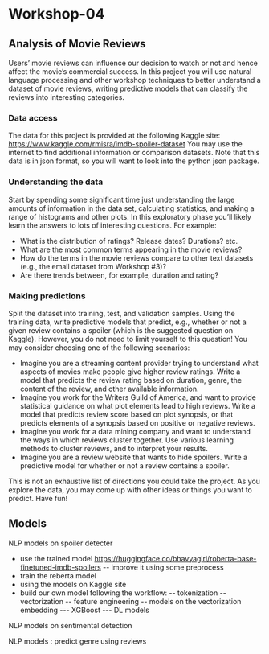 # Workshop-04

## Analysis of Movie Reviews
Users’ movie reviews can influence our decision to watch or not and hence affect the movie’s commercial success. In this project you will use natural language processing and other workshop techniques to better understand a dataset of movie reviews, writing predictive models that can classify the reviews into interesting categories.

### Data access 
The data for this project is provided at the following Kaggle site: 
https://www.kaggle.com/rmisra/imdb-spoiler-dataset 
You may use the internet to find additional information or comparison datasets. Note that this data is in json format, so you will want to look into the python json package.

### Understanding the data
Start by spending some significant time just understanding the large amounts of information in the data set, calculating statistics, and making a range of histograms and other plots. In this exploratory phase you’ll likely learn the answers to lots of interesting questions. For example:

 - What is the distribution of ratings? Release dates? Durations? etc.
 - What are the most common terms appearing in the movie reviews?  
 - How do the terms in the movie reviews compare to other text datasets (e.g., the email dataset from Workshop #3)? 
 - Are there trends between, for example, duration and rating?

### Making predictions

Split the dataset into training, test, and validation samples. Using the training data, write predictive models that predict, e.g., whether or not a given review contains a spoiler (which is the suggested question on Kaggle). However, you do not need to limit yourself to this question! You may consider choosing one of the following scenarios:

- Imagine you are a streaming content provider trying to understand what aspects of movies make people give higher review ratings. Write a model that predicts the review rating based on duration, genre, the content of the review, and other available information.
- Imagine you work for the Writers Guild of America, and want to provide statistical guidance on what plot elements lead to high reviews. Write a model that predicts review score based on plot synopsis, or that predicts elements of a synopsis based on positive or negative reviews. 
- Imagine you work for a data mining company and want to understand the ways in which reviews cluster together. Use various learning methods to cluster reviews, and to interpret your results.
- Imagine you are a review website that wants to hide spoilers. Write a predictive model for whether or not a review contains a spoiler.

This is not an exhaustive list of directions you could take the project. As you explore the data, you may come up with other ideas or things you want to predict. Have fun!

## Models
NLP models on spoiler detecter
- use the trained model https://huggingface.co/bhavyagiri/roberta-base-finetuned-imdb-spoilers
    -- improve it using some preprocess
- train the reberta model
- using the models on Kaggle site
- build our own model following the workflow:
    -- tokenization
    -- vectorization
    -- feature engineering
    -- models on the vectorization embedding
        --- XGBoost
        --- DL models

NLP models on sentimental detection

NLP models : predict genre using reviews

